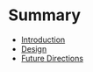 # Summary

- [Introduction](./introduction.md)
- [Design](./chapter_1.md)
- [Future Directions](./chapter_2.md)
